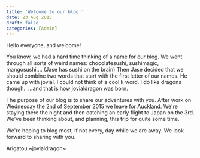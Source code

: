 ```yaml
---
title: 'Welcome to our blog!'
date: 23 Aug 2015
draft: false
categories: [Admin]
---
```


Hello everyone, and welcome!

You know, we had a hard time thinking of a name for our blog. We went through all sorts of weird names: chocolatesushi, sushimagic, mangosushi.... (Jase has sushi on the brain) Then Jase decided that we should combine two words that start with the first letter of our names. He came up with jovial. I could not think of a cool k word. I do like dragons though.  ...and that is how jovialdragon was born.

The purpose of our blog is to share our adventures with you. After work on Wednesday the 2nd of September 2015 we leave for Auckland. We're staying there the night and then catching an early flight to Japan on the 3rd. We've been thinking about, and planning, this trip for quite some time.

We're hoping to blog most, if not every, day while we are away. We look forward to sharing with you.

Arigatou ~jovialdragon~